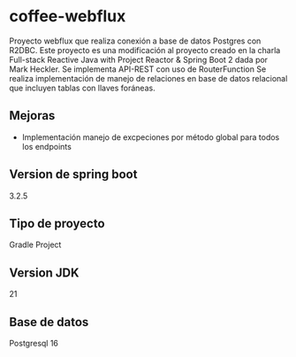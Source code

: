 # coffee-webflux
Proyecto webflux que realiza conexión a base de datos Postgres con R2DBC. Este proyecto es una modificación al proyecto creado en la charla Full-stack Reactive Java with Project Reactor & Spring Boot 2 dada por Mark Heckler.
Se implementa API-REST con uso de RouterFunction
Se realiza implementación de manejo de relaciones en base de datos relacional que incluyen tablas con llaves foráneas.

## Mejoras
* Implementación manejo de excpeciones por método global para todos los endpoints

## Version de spring boot
3.2.5

## Tipo de proyecto
Gradle Project

## Version JDK
21

## Base de datos
Postgresql 16
